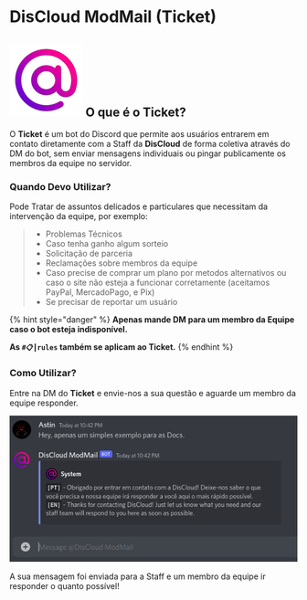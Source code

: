 # DisCloud ModMail (Ticket)

## <img src="../../.gitbook/assets/ticket-logo.webp" alt="" data-size="line"> O que é o Ticket?

O **Ticket** é um bot do Discord que permite aos usuários entrarem em contato diretamente com a Staff da **DisCloud** de forma coletiva através do DM do bot, sem enviar mensagens individuais ou pingar publicamente os membros da equipe no servidor.

### Quando Devo Utilizar?

Pode Tratar de assuntos delicados e particulares que necessitam da intervenção da equipe, por exemplo:

> * Problemas Técnicos
> * Caso tenha ganho algum sorteio
> * Solicitação de parceria
> * Reclamações sobre membros da equipe
> * Caso precise de comprar um plano  por metodos alternativos ou caso o site não esteja a funcionar corretamente (aceitamos PayPal, MercadoPago, e Pix)
> * Se precisar de reportar um usuário

{% hint style="danger" %}
**Apenas mande DM para um membro da Equipe caso o bot esteja indisponível.**

**As `#📋┃rules` também se aplicam ao Ticket.**
{% endhint %}

### Como Utilizar?

Entre na DM do **Ticket** e envie-nos a sua questão e aguarde um membro da equipe responder.

![](../../.gitbook/assets/tichet-msg.png)

A sua mensagem foi enviada para a Staff e um membro da equipe ir responder o quanto possível!
